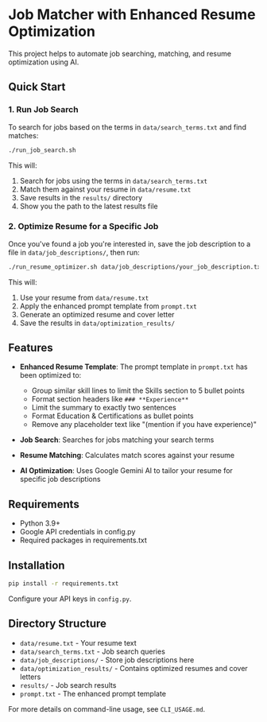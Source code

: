 # Job Matcher with Enhanced Resume Optimization

This project helps to automate job searching, matching, and resume optimization using AI.

## Quick Start

### 1. Run Job Search

To search for jobs based on the terms in `data/search_terms.txt` and find matches:

```bash
./run_job_search.sh
```

This will:
1. Search for jobs using the terms in `data/search_terms.txt`
2. Match them against your resume in `data/resume.txt`
3. Save results in the `results/` directory
4. Show you the path to the latest results file

### 2. Optimize Resume for a Specific Job

Once you've found a job you're interested in, save the job description to a file in `data/job_descriptions/`, then run:

```bash
./run_resume_optimizer.sh data/job_descriptions/your_job_description.txt
```

This will:
1. Use your resume from `data/resume.txt`
2. Apply the enhanced prompt template from `prompt.txt`
3. Generate an optimized resume and cover letter
4. Save the results in `data/optimization_results/`

## Features

- **Enhanced Resume Template**: The prompt template in `prompt.txt` has been optimized to:
  - Group similar skill lines to limit the Skills section to 5 bullet points
  - Format section headers like `### **Experience**`
  - Limit the summary to exactly two sentences
  - Format Education & Certifications as bullet points
  - Remove any placeholder text like "(mention if you have experience)"

- **Job Search**: Searches for jobs matching your search terms
- **Resume Matching**: Calculates match scores against your resume
- **AI Optimization**: Uses Google Gemini AI to tailor your resume for specific job descriptions

## Requirements

- Python 3.9+
- Google API credentials in config.py
- Required packages in requirements.txt

## Installation

```bash
pip install -r requirements.txt
```

Configure your API keys in `config.py`.

## Directory Structure

- `data/resume.txt` - Your resume text
- `data/search_terms.txt` - Job search queries
- `data/job_descriptions/` - Store job descriptions here
- `data/optimization_results/` - Contains optimized resumes and cover letters
- `results/` - Job search results
- `prompt.txt` - The enhanced prompt template

For more details on command-line usage, see `CLI_USAGE.md`.
